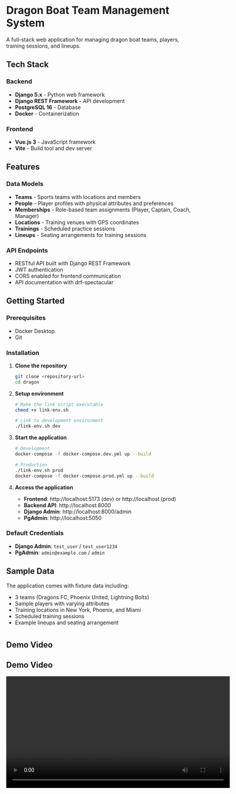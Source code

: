 # Dragon Boat Team Management System

A full-stack web application for managing dragon boat teams, players, training sessions, and lineups.

## Tech Stack

### Backend
- **Django 5.x** - Python web framework
- **Django REST Framework** - API development
- **PostgreSQL 16** - Database
- **Docker** - Containerization

### Frontend
- **Vue.js 3** - JavaScript framework
- **Vite** - Build tool and dev server

## Features

### Data Models
- **Teams** - Sports teams with locations and members
- **People** - Player profiles with physical attributes and preferences
- **Memberships** - Role-based team assignments (Player, Captain, Coach, Manager)
- **Locations** - Training venues with GPS coordinates
- **Trainings** - Scheduled practice sessions
- **Lineups** - Seating arrangements for training sessions

### API Endpoints
- RESTful API built with Django REST Framework
- JWT authentication
- CORS enabled for frontend communication
- API documentation with drf-spectacular

## Getting Started

### Prerequisites
- Docker Desktop
- Git

### Installation

1. **Clone the repository**
   ```bash
   git clone <repository-url>
   cd dragon
   ```
2. **Setup environment**
   ```bash
   # Make the link script executable
   chmod +x link-env.sh
   
   # Link to development environment
   ./link-env.sh dev
    ```
3. **Start the application**
   ```bash
   # Development
   docker-compose -f docker-compose.dev.yml up --build
   
   # Production
   ./link-env.sh prod
   docker-compose -f docker-compose.prod.yml up --build
   ```

3. **Access the application**
    - **Frontend**: http://localhost:5173 (dev) or http://localhost (prod)
    - **Backend API**: http://localhost:8000
    - **Django Admin**: http://localhost:8000/admin
    - **PgAdmin**: http://localhost:5050

### Default Credentials
- **Django Admin**: `test_user` / `test_user1234`
- **PgAdmin**: `admin@example.com` / `admin`

## Sample Data

The application comes with fixture data including:
- 3 teams (Dragons FC, Phoenix United, Lightning Bolts)
- Sample players with varying attributes
- Training locations in New York, Phoenix, and Miami
- Scheduled training sessions
- Example lineups and seating arrangement

#
## Demo Video

## Demo Video
<video width="600" controls>
  <source src="demo.mp4" type="video/mp4">
  Your browser does not support the video tag.
</video>